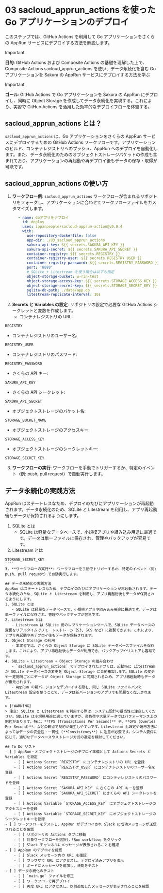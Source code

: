 # 03 sacloud_apprun_actions を使った Go アプリケーションのデプロイ
このステップでは、GitHub Actions を利用して Go アプリケーションをさくらの AppRun サービスにデプロイする方法を解説します。

> [!IMPORTANT]
> **目的**: GitHub Actions および Composite Actions の基礎を理解した上で、Composite Actions sacloud_apprun_actions を使い、データ永続化を含む Go アプリケーションを Sakura の AppRun サービスにデプロイする方法を学ぶ

> [!IMPORTANT]
> **ゴール**: GitHub Actions で Go アプリケーションを Sakura の AppRun にデプロイし、同時に Object Storage を作成してデータ永続化を実現する。これにより、実習で GitHub Actions を活用した効率的なデプロイフローを体験する。

## sacloud_apprun_actions とは？
`sacloud_apprun_actions` は、Go アプリケーションをさくらの AppRun サービスにデプロイするための GitHub Actions ワークフローです。アプリケーションのビルド、コンテナレジストリへのプッシュ、AppRun へのデプロイを自動化します。また、データ永続化のためのオブジェクトストレージバケットの作成も含まれており、アプリケーションの再起動や再デプロイ後もデータの保存・取得が可能です。

## sacloud_apprun_actions の使い方
1. **ワークフロー例**: `sacloud_apprun_actions` ワークフローが含まれるリポジトリをフォークし、アプリケーションに合わせてワークフローファイルをカスタマイズします。
````yaml
      - name: Goアプリをデプロイ
        id: deploy
        uses: ippanpeople/sacloud-apprun-action@v0.0.4
        with:
          use-repository-dockerfile: false
          app-dir: ./03_sacloud_apprun_actions
          sakura-api-key: ${{ secrets.SAKURA_API_KEY }}
          sakura-api-secret: ${{ secrets.SAKURA_API_SECRET }}
          container-registry: ${{ secrets.REGISTRY }}
          container-registry-user: ${{ secrets.REGISTRY_USER }}
          container-registry-password: ${{ secrets.REGISTRY_PASSWORD }}
          port: '8080'
          # SQLite + Litestream を使う場合は以下も指定
          object-storage-bucket: w-rin-test
          object-storage-access-key: ${{ secrets.STORAGE_ACCESS_KEY }}
          object-storage-secret-key: ${{ secrets.STORAGE_SECRET_KEY }}
          sqlite-db-path: ./data/app.db
          litestream-replicate-interval: 10s
````
2. **Secrets と Variables の設定**: リポジトリの設定で必要な GitHub Actions シークレットと変数を作成します。
   - コンテナレジストリの URL:
````
REGISTRY
````
   - コンテナレジストリのユーザー名:
````
REGISTRY_USER
````
   - コンテナレジストリのパスワード:
````
REGISTRY_PASSWORD
````
   - さくらの API キー:
````
SAKURA_API_KEY
````
   - さくらの API シークレット:
````
SAKURA_API_SECRET
````
   - オブジェクトストレージのバケット名:
````
STORAGE_BUCKET_NAME
````
   - オブジェクトストレージのアクセスキー:
````
STORAGE_ACCESS_KEY
````
   - オブジェクトストレージのシークレットキー:
````
STORAGE_SECRET_KEY
````
3. **ワークフローの実行**: ワークフローを手動でトリガーするか、特定のイベント（例: push, pull request）で自動実行します。

## データ永続化の実践方法
AppRun はステートレスなため、デプロイのたびにアプリケーションが再起動されます。データ永続化のため、SQLite と Litestream を利用し、アプリ再起動後もデータが保持されるようにします。
1. SQLite とは
   - SQLite は軽量なデータベースで、小規模アプリや組み込み用途に最適です。データは単一ファイルに保存され、管理やバックアップが容易です。
2. Litestream とは
`````
STORAGE_SECRET_KEY
````
3. **ワークフローの実行**: ワークフローを手動でトリガーするか、特定のイベント（例: push, pull request）で自動実行します。

## データ永続化の実践方法
AppRun はステートレスなため、デプロイのたびにアプリケーションが再起動されます。データ永続化のため、SQLite と Litestream を利用し、アプリ再起動後もデータが保持されるようにします。
1. SQLite とは
   - SQLite は軽量なデータベースで、小規模アプリや組み込み用途に最適です。データは単一ファイルに保存され、管理やバックアップが容易です。
2. Litestream とは
   - Litestream は SQLite 用のレプリケーションツールで、SQLite データベースの変更をリアルタイムでリモートストレージ（S3, GCS など）に複製できます。これにより、アプリ再起動や再デプロイ後もデータが保持されます。
3. Object Storage の利用
   - 本実習では、さくらの Object Storage に SQLite データベースファイルを保存します。これにより、アプリ再起動後もデータが利用でき、バックアップやリストアも容易です。
4. SQLite + Litestream + Object Storage の組み合わせ
   - `sacloud_apprun_actions` でデプロイされたアプリは、起動時に Litestream が SQLite データベースの変更を Object Storage に自動複製します。SQLite の変更や一定間隔ごとにデータが Object Storage に同期されるため、アプリ再起動時もデータが復元されます。
   - AppRun の新バージョンをデプロイする際も、同じ SQLite ファイルパスと Litestream 設定を使うことで、データは新バージョンのアプリでも問題なく復元されます。

> [!WARNING]
> 注意: SQLite と Litestream を利用する際は、システム設計の妥当性に注意してください。SQLite は小規模用途に適していますが、高負荷や大量データではパフォーマンス上の制約があります。特に、**TPS (Transactions Per Second)** や、**QPS (Queries Per Second)**、などの観点で制約が発生しやすいです。Litestream も設定や運用方法によってはデータの安全性・一貫性 (**Consistency**) に注意が必要です。システム要件に応じて、適切なデータベースやストレージ方式の選定を検討してください。

## To Do リスト
- [ ] AppRun・オブジェクトストレージのデプロイ準備として Actions Secrets と Variables を設定
    - [ ] Actions Secret `REGISTRY` にコンテナレジストリの URL を登録
    - [ ] Actions Secret `REGISTRY_USER` にコンテナレジストリのユーザー名を登録
    - [ ] Actions Secret `REGISTRY_PASSWORD` にコンテナレジストリのパスワードを登録
    - [ ] Actions Secret `SAKURA_API_KEY` にさくらの API キーを登録
    - [ ] Actions Secret `SAKURA_API_SECRET` にさくらの API シークレットを登録
    - [ ] Actions Variable `STORAGE_ACCESS_KEY` にオブジェクトストレージのアクセスキーを登録
    - [ ] Actions Variable `STORAGE_SECRET_KEY` にオブジェクトストレージのシークレットキーを登録
- [ ] ワークフローをテストし、AppRun がデプロイされ Slack に成功メッセージが送信されることを確認
    - [ ] リポジトリの Actions タブに移動
    - [ ] 対象ワークフローを選択し「Run workflow」をクリック
    - [ ] Slack チャンネルにメッセージが表示されることを確認
- [ ] AppRun のデプロイを確認
    - [ ] Slack メッセージ内の URL を確認
    - [ ] ブラウザで URL にアクセスし、デプロイ済みアプリを表示
    - [ ] ボードにメッセージを追加し、機能をテスト
- [ ] データ永続化のテスト
    - [ ] `main.go` ファイルを修正
    - [ ] ワークフローで再デプロイ
    - [ ] 再度 URL にアクセスし、以前追加したメッセージが表示されることを確認
